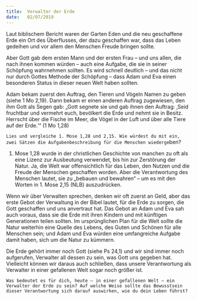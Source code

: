 ```yaml
---
title:  Verwalter der Erde
date:   02/07/2019
---
```


Laut biblischem Bericht waren der Garten Eden und die neu geschaffene Erde ein Ort des Überflusses, der dazu geschaffen war, dass das Leben gedeihen und vor allem den Menschen Freude bringen sollte.

Aber Gott gab dem ersten Mann und der ersten Frau – und uns allen, die nach ihnen kommen würden – auch eine Aufgabe, die sie in seiner Schöpfung wahrnehmen sollten. Es wird schnell deutlich – und das nicht nur durch Gottes Methode der Schöpfung – dass Adam und Eva einen besonderen Status in dieser neuen Welt haben sollten.

Adam bekam zuerst den Auftrag, den Tieren und Vögeln Namen zu geben (siehe 1 Mo 2,19). Dann bekam er einen anderen Auftrag zugewiesen, den ihm Gott als Segen gab: „Gott segnete sie und gab ihnen den Auftrag: ‚Seid fruchtbar und vermehrt euch, bevölkert die Erde und nehmt sie in Besitz. Herrscht über die Fische im Meer, die Vögel in der Luft und über alle Tiere auf der Erde.‘“ (1 Mo 1,28)

`Lies und vergleiche 1. Mose 1,28 und 2,15. Wie würdest du mit ein, zwei Sätzen die Aufgabenbeschreibung für die Menschen wiederge`ben?

1. Mose 1,28 wurde in der christlichen Geschichte von manchen zu oft als eine Lizenz zur Ausbeutung verwendet, bis hin zur Zerstörung der Natur. Ja, die Welt war offensichtlich für das Leben, den Nutzen und die Freude der Menschen geschaffen worden. Aber die Verantwortung des Menschen lautet, sie zu „bebauen und bewahren“ – um es mit den Worten in 1. Mose 2,15 (NLB) auszudrücken.

Wenn wir über Verwalten sprechen, denken wir oft zuerst an Geld, aber das erste Gebot der Verwaltung in der Bibel lautet, für die Erde zu sorgen, die Gott geschaffen und uns anvertraut hat. Das Gebot an Adam und Eva sah auch voraus, dass sie die Erde mit ihren Kindern und mit künftigen Generationen teilen sollten. Im ursprünglichen Plan für die Welt sollte die Natur weiterhin eine Quelle des Lebens, des Guten und Schönen für alle Menschen sein; und Adam und Eva würden eine umfangreiche Aufgabe damit haben, sich um die Natur zu kümmern.

Die Erde gehört immer noch Gott (siehe Ps 24,1) und wir sind immer noch aufgerufen, Verwalter all dessen zu sein, was Gott uns gegeben hat. Vielleicht können wir daraus auch schließen, dass unsere Verantwortung als Verwalter in einer gefallenen Welt sogar noch größer ist.

`Was bedeutet es für dich, heute – in einer gefallenen Welt – ein Verwalter der Erde zu sein? Auf welche Weise sollte das Bewusstsein dieser Verantwortung sich darauf auswirken, wie du dein Leben führst?`
